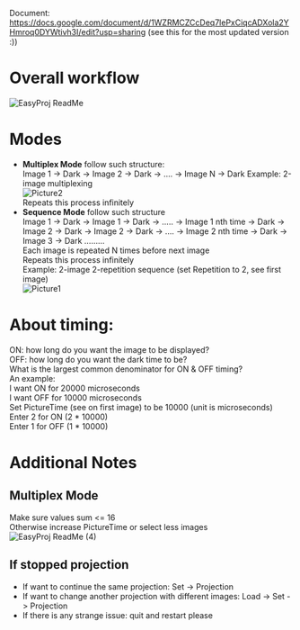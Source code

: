 Document: https://docs.google.com/document/d/1WZRMCZCcDeq7lePxCiqcADXola2YHmroq0DYWtivh3I/edit?usp=sharing (see this for the most updated version :))
# Overall workflow
![EasyProj ReadMe](https://github.com/user-attachments/assets/20e82a36-c0e2-403d-b620-a52259b6f70b)
# Modes
- **Multiplex Mode** follow such structure: <br>
Image 1 -> Dark -> Image 2 -> Dark -> …. -> Image N -> Dark
Example: 2-image multiplexing <br>
![Picture2](https://github.com/user-attachments/assets/b09854ed-6962-4757-b50c-6dc4a5d28f1a)<br>
Repeats this process infinitely <br>
- **Sequence Mode** follow such structure <br>
Image 1 -> Dark -> Image 1 -> Dark -> ….. -> Image 1 nth time -> Dark -> Image 2 -> Dark -> Image 2 -> Dark -> …. -> Image 2 nth time -> Dark -> Image 3 -> Dark ……… <br>
Each image is repeated N times before next image <br>
Repeats this process infinitely <br>
Example: 2-image 2-repetition sequence (set Repetition to 2, see first image) <br>
![Picture1](https://github.com/user-attachments/assets/96b8a5c1-478d-4863-b902-fc08db69b3af) <br>
# About timing: <br>
ON: how long do you want the image to be displayed? <br>
OFF: how long do you want the dark time to be? <br>
What is the largest common denominator for ON & OFF timing? <br>
An example: <br>
I want ON for 20000 microseconds <br>
I want OFF for 10000 microseconds <br>
Set PictureTime (see on first image) to be 10000 (unit is microseconds) <br>
Enter 2 for ON (2 * 10000) <br>
Enter 1 for OFF (1 * 10000) <br>
# Additional Notes
## Multiplex Mode
Make sure values sum <= 16 <br>
Otherwise increase PictureTime or select less images <br>
![EasyProj ReadMe (4)](https://github.com/user-attachments/assets/b009ad02-e022-43a7-9cb2-bc33759716d7) <br>
## If stopped projection
- If want to continue the same projection: Set -> Projection <br>
- If want to change another projection with different images: Load -> Set -> Projection <br>
- If there is any strange issue: quit and restart please


